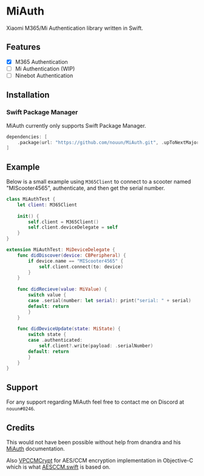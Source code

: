 # MiAuth

Xiaomi M365/Mi Authentication library written in Swift.

## Features

- [x] M365 Authentication
- [ ] Mi Authentication (WIP)
- [ ] Ninebot Authentication

## Installation

### Swift Package Manager

MiAuth currently only supports Swift Package Manager.

```swift
dependencies: [
    .package(url: "https://github.com/nouun/MiAuth.git", .upToNextMajor(from: "0.1.0"))
]
```


## Example

Below is a small example using `M365Client` to connect to a scooter
named "MIScooter4565", authenticate, and then get the serial number.

```swift
class MiAuthTest {
    let client: M365Client
    
    init() {
        self.client = M365Client()
        self.client.deviceDelegate = self
    }
}

extension MiAuthTest: MiDeviceDelegate {
    func didDiscover(device: CBPeripheral) {
        if device.name == "MIScooter4565" {
            self.client.connect(to: device)
        }
    }
    
    func didRecieve(value: MiValue) {
        switch value {
        case .serial(number: let serial): print("serial: " + serial)
        default: return
        }
    }
    
    func didDeviceUpdate(state: MiState) {
        switch state {
        case .authenticated:
            self.client?.write(payload: .serialNumber)
        default: return
        }
    }
}

```


## Support

For any support regarding MiAuth feel free to contact me on Discord at `nouun#0246`.


## Credits

This would not have been possible without help from dnandra
and his [MiAuth](https://github.com/dnandha/miauth) documentation.

Also [VPCCMCrypt](https://github.com/billp/vpccmcrypt) for AES/CCM
encryption implementation in Objective-C which is what
[AESCCM.swift](Sources/MiAuth/Utils/AESCCM.swift) is based on. 
